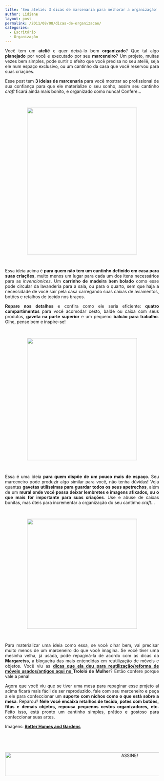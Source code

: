 ```yaml
---
title: 'Seu ateliê: 3 dicas de marcenaria para melhorar a organização'
author: Lidiane
layout: post
permalink: /2011/08/08/dicas-de-organizacao/
categories:
  - Escritório
  - Organização
---
```

<p style="text-align: justify;">
  Você tem um <strong>ateliê</strong> e quer deixá-lo bem <strong>organizado</strong>? Que tal algo <strong>planejado</strong> por você e executado por seu <strong>marceneiro</strong>? Um projeto, muitas vezes bem simples, pode surtir o efeito que você precisa no seu ateliê, seja ele num espaço exclusivo, ou um cantinho da casa que você reservou para suas criações.
</p>

<p style="text-align: justify;" align="justify">
  Esse post tem <strong>3 ideias de marcenaria</strong> para você mostrar ao profissional de sua confiança para que ele materialize o seu sonho, assim seu cantinho <em>craft</em> ficará ainda mais bonito, e organizado como nunca! Confere…
</p>

&nbsp;

<p align="center">
  <a href="https://www.trololodemulher.com.br/2011/08/atelie.jpg"><img class="alignnone size-full wp-image-6716" title="ateliê" src="https://www.trololodemulher.com.br/2011/08/atelie.jpg" alt="" width="360" height="480" /></a>
</p>

&nbsp;

<p align="justify">
  Essa ideia acima é <strong>para quem não tem um cantinho definido em casa para suas criações</strong>, muito menos um lugar para cada um dos itens necessários para as <em>invencionices</em>. Um <strong>carrinho de madeira bem bolado</strong> como esse pode circular da lavanderia para a sala, ou para o quarto, sem que haja a necessidade de você sair pela casa carregando suas caixas de aviamentos, botões e retalhos de tecido nos braços.
</p>

<p align="justify">
  <strong>Repare nos detalhes</strong> e confira como ele seria eficiente: <strong>quatro compartimentos</strong> para você acomodar cesto, balde ou caixa com seus produtos, <strong>gaveta na parte superior</strong> e um pequeno <strong>balcão para trabalho</strong>. Olhe, pense bem e inspire-se!
</p>

&nbsp;

<p align="center">
  <a href="https://www.trololodemulher.com.br/2011/08/atelie4.jpg"><img class="alignnone size-full wp-image-6717" title="ateliê[4]" src="https://www.trololodemulher.com.br/2011/08/atelie4.jpg" alt="" width="360" height="400" /></a>
</p>

&nbsp;

<p align="justify">
  Essa é uma ideia <strong>para quem dispõe de um pouco mais de espaço</strong>. Seu marceneiro pode produzir algo similar para você, não tenha dúvidas! Veja quantas <strong>gavetas utilíssimas para guardar todos os seus apetrechos</strong>, além de um <strong>mural onde você possa deixar lembretes e imagens afixados, ou o que mais for importante para suas criações</strong>. Use e abuse de caixas bonitas, mas úteis para incrementar a organização do seu cantinho <em>craft</em>…
</p>

&nbsp;

<p align="center">
  <a href="https://www.trololodemulher.com.br/2011/08/atelie7.jpg"><img class="alignnone size-full wp-image-6718" title="ateliê[7]" src="https://www.trololodemulher.com.br/2011/08/atelie7.jpg" alt="" width="360" height="360" /></a>
</p>

&nbsp;

<p align="justify">
  Para materializar uma ideia como essa, se você olhar bem, vai precisar muito menos de um marceneiro do que você imagina. Se você tiver uma mesinha velha, já usada, pode repaginá-la de acordo com as dicas da <strong>Margaretss</strong>, a blogueira das mais entendidas em reutilização de móveis e objetos. Você viu as <strong><a href="http://www.trololodemulher.com.br/2011/08/01/movel-usado-antigo-restauracao/" target="_blank" rel="noopener noreferrer">dicas que ela deu para reutilização/reforma de móveis usados/antigos aqui no </a>Trololó de Mulher</strong>? Então confere porque vale a pena!
</p>

<p align="justify">
  Agora que você viu que se tiver uma mesa para repaginar esse projeto aí acima ficará mais fácil de ser reproduzido, fale com seu merceneiro e peça a ele para confeccionar um <strong>suporte com nichos como o que está sobre a mesa</strong>. Reparou? <strong>Nele você encaixa retalhos de tecido, potes com botões, fitas e demais objetos, repousa pequenos cestos organizadores, etc.</strong> Feito isso, está pronto um cantinho simples, prático e gostoso para confeccionar suas artes.
</p>

Imagens: **<a href="http://www.bhg.com/" target="_blank" rel="noopener noreferrer">Better Homes and Gardens</a>**

&nbsp;

&nbsp;

<p align="center">
  <a href="http://feedburner.google.com/fb/a/mailverify?uri=blogBichaFemea&loc=en_US" target="_blank" rel="noopener noreferrer"><img class="alignnone size-full wp-image-10439" src="https://www.trololodemulher.com.br/2014/09/ASSINE.png" alt="ASSINE!" width="800" height="78" /></a>
</p>
